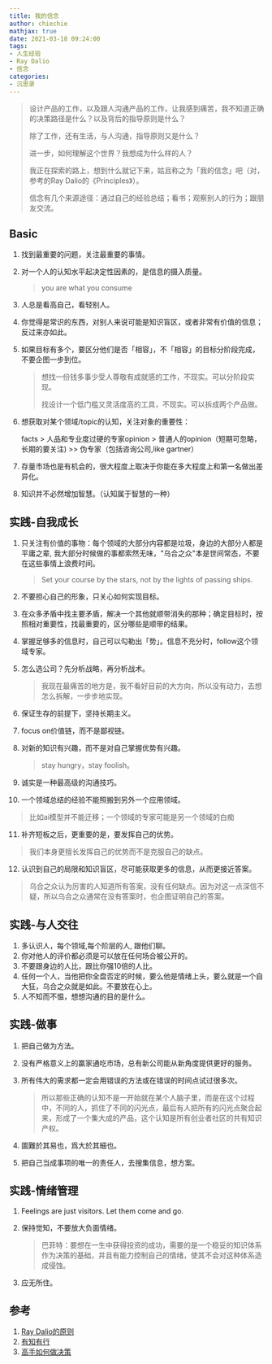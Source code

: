 ```yaml
---
title: 我的信念
author: chiechie
mathjax: true
date: 2021-03-18 09:24:00
tags:
- 人生经验
- Ray Dalio
- 信念
categories: 
- 沉思录
---
```


> 设计产品的工作，以及跟人沟通产品的工作，让我感到痛苦，我不知道正确的决策路径是什么？以及背后的指导原则是什么？
> 
> 除了工作，还有生活，与人沟通，指导原则又是什么？
> 
> 进一步，如何理解这个世界？我想成为什么样的人？
> 
> 我正在探索的路上，想到什么就记下来，姑且称之为「我的信念」吧（对，参考的Ray Dalio的《Principles》）。
>
> 信念有几个来源途径：通过自己的经验总结；看书；观察别人的行为；跟朋友交流。


## Basic

1. 找到最重要的问题，关注最重要的事情。
2. 对一个人的认知水平起决定性因素的，是信息的摄入质量。 
    
    > you are what you consume
3. 人总是看高自己，看轻别人。
6. 你觉得是常识的东西，对别人来说可能是知识盲区，或者非常有价值的信息；反过来亦如此。
7. 如果目标有多个，要区分他们是否「相容」，不「相容」的目标分阶段完成，不要企图一步到位。
   
   > 想找一份钱多事少受人尊敬有成就感的工作，不现实。可以分阶段实现。
   > 
   > 找设计一个低门槛又灵活度高的工具，不现实。可以拆成两个产品做。
   
8. 想获取对某个领域/topic的认知，关注对象的重要性：
   
   facts > 人品和专业度过硬的专家opinion > 普通人的opinion（短期可忽略，长期的要关注) >> 伪专家（包括咨询公司,like  gartner）
9. 存量市场也是有机会的，很大程度上取决于你能在多大程度上和第一名做出差异化。
10. 知识并不必然增加智慧。（认知属于智慧的一种）

## 实践-自我成长

1. 只关注有价值的事物：每个领域的大部分内容都是垃圾，身边的大部分人都是平庸之辈, 我大部分时候做的事都索然无味，"乌合之众"本是世间常态，不要在这些事情上浪费时间。 
  
   > Set your course by the stars, not by the lights of passing ships. 

2. 不要担心自己的形象，只关心如何实现目标。
3. 在众多矛盾中找主要矛盾，解决一个其他就顺带消失的那种；确定目标时，按照相对重要性，找最重要的，区分哪些是顺带的结果。
4. 掌握足够多的信息时，自己可以勾勒出「势」。信息不充分时，follow这个领域专家。
5. 怎么选公司？先分析战略，再分析战术。
  
   > 我现在最痛苦的地方是，我不看好目前的大方向，所以没有动力，去想怎么拆解，一步步地实现。
   
6. 保证生存的前提下，坚持长期主义。
7. focus on价值链，而不是鄙视链。
8. 对新的知识有兴趣，而不是对自己掌握优势有兴趣。
  
   > stay hungry，stay foolish。

9. 诚实是一种最高级的沟通技巧。
10. 一个领域总结的经验不能照搬到另外一个应用领域。
   
   > 比如ai模型并不能迁移；一个领域的专家可能是另一个领域的白痴

11. 补齐短板之后，更重要的是，要发挥自己的优势。
   
   > 我们本身更擅长发挥自己的优势而不是克服自己的缺点。

12. 认识到自己的局限和知识盲区，尽可能获取更多的信息，从而更接近答案。
   
   > 乌合之众认为厉害的人知道所有答案，没有任何缺点。因为对这一点深信不疑，所以乌合之众通常在没有答案时，也企图证明自己的答案。


## 实践-与人交往

1. 多认识人，每个领域,每个阶层的人, 跟他们聊。
2. 你对他人的评价都必须是可以放在任何场合被公开的。
3. 不要跟身边的人比，跟比你强10倍的人比。
4. 任何一个人，当他把你全盘否定的时候，要么他是情绪上头，要么就是一个自大狂，乌合之众就是如此。不要放在心上。
5. 人不知而不愠，想想沟通的目的是什么。


## 实践-做事
1. 把自己做为方法。
2. 没有严格意义上的赢家通吃市场，总有新公司能从新角度提供更好的服务。
3. 所有伟大的需求都一定会用错误的方法或在错误的时间点试过很多次。
   
   > 所以那些正确的认知不是一开始就在某个人脑子里，而是在这个过程中，不同的人，抓住了不同的闪光点，最后有人把所有的闪光点聚合起来，形成了一个集大成的产品，这个认知是所有创业者社区的共有知识产权。 
4. 圖難於其易也，爲大於其細也。
5. 把自己当成事项的唯一的责任人，去搜集信息，想方案。


## 实践-情绪管理

1. Feelings are just visitors. Let them come and go.
2. 保持觉知，不要放大负面情绪。
   > 巴菲特：要想在一生中获得投资的成功，需要的是一个稳妥的知识体系作为决策的基础，并且有能力控制自己的情绪，使其不会对这种体系造成侵蚀。
   
3. 应无所住。

## 参考
1. [Ray Dalio的原则](https://weread.qq.com/web/reader/848324405e0fe08483ab6a4kc7432af0210c74d97b01b1c)
2. [有知有行](https://zhuanlan.zhihu.com/p/173952845)
3. [高手如何做决策](https://mp.weixin.qq.com/s/Gn9PmhPqbeH4zPIf-XRbwQ)